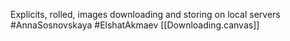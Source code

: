 Explicits, rolled, images downloading and storing on local servers
#AnnaSosnovskaya #ElshatAkmaev 
[[Downloading.canvas]]
